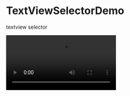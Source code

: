 # TextViewSelectorDemo
textview selector


![](https://github.com/xingstarx/TextViewSelectorDemo/blob/master/pic/full_lte26007KTU84Qxiongxingxing01062016155331.mp4)